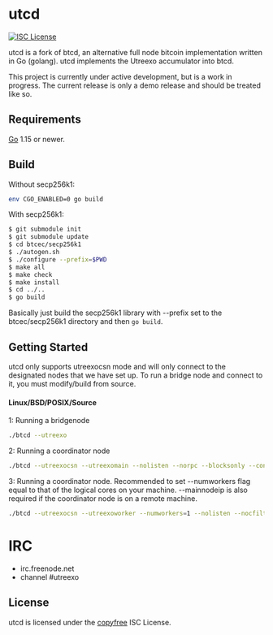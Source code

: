 utcd
====

[![ISC License](https://img.shields.io/badge/license-ISC-blue.svg)](http://copyfree.org)

utcd is a fork of btcd, an alternative full node bitcoin implementation written in Go (golang).
utcd implements the Utreexo accumulator into btcd.

This project is currently under active development, but is a work in progress.
The current release is only a demo release and should be treated like so.

## Requirements

[Go](http://golang.org) 1.15 or newer.

## Build
Without secp256k1:
```bash
env CGO_ENABLED=0 go build
```

With secp256k1:
```bash
$ git submodule init
$ git submodule update
$ cd btcec/secp256k1
$ ./autogen.sh
$ ./configure --prefix=$PWD
$ make all
$ make check
$ make install
$ cd ../..
$ go build
```

Basically just build the secp256k1 library with --prefix set to the btcec/secp256k1 directory and then `go build`.

## Getting Started

utcd only supports utreexocsn mode and will only connect to the designated
nodes that we have set up. To run a bridge node and connect to it, you
must modify/build from source.

#### Linux/BSD/POSIX/Source

1: Running a bridgenode

```bash
./btcd --utreexo
```

2: Running a coordinator node

```bash
./btcd --utreexocsn --utreexomain --nolisten --norpc --blocksonly --connect=IP_OF_THE_BRIDGENODE
```

3: Running a coordinator node. Recommended to set --numworkers flag equal to that of the logical cores on your machine. --mainnodeip is also required if the coordinator node is on a remote machine.

```bash
./btcd --utreexocsn --utreexoworker --numworkers=1 --nolisten --nocfilters --norpc --blocksonly --connect=IP_OF_THE_BRIDGENODE --mainnodeip=IP_OF_THE_COORDINATOR_NODE
```

# IRC

- irc.freenode.net
- channel #utreexo

## License

utcd is licensed under the [copyfree](http://copyfree.org) ISC License.

